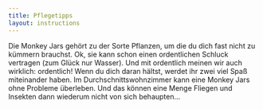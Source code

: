 ```yaml
---
title: Pflegetipps
layout: instructions
---
```



Die Monkey Jars geh&ouml;rt zu der Sorte Pflanzen, um die du dich fast nicht zu k&uuml;mmern brauchst. Ok, sie kann schon einen ordentlichen Schluck vertragen (zum Gl&uuml;ck nur Wasser). Und mit ordentlich meinen wir auch wirklich: ordentlich! Wenn du dich daran h&auml;ltst, werdet ihr zwei viel Spa&szlig; miteinander haben. Im Durchschnittswohnzimmer kann eine Monkey Jars ohne Probleme &uuml;berleben. Und das k&ouml;nnen eine Menge Fliegen und Insekten dann wiederum nicht von sich behaupten...
